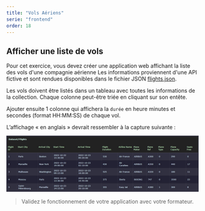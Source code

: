 ```yaml
---
title: "Vols Aériens"
serie: "frontend"
order: 18
---
```


## Afficher une liste de vols

Pour cet exercice, vous devez créer une application web affichant la liste des vols d'une compagnie aérienne 
Les informations proviennent d'une API fictive et sont rendues disponibles dans le fichier JSON [flights.json](flights.json).

Les vols doivent être listés dans un tableau avec toutes les informations de la collection. Chaque colonne peut-être triée en cliquant sur son entête.

Ajouter ensuite 1 colonne qui affichera la `durée` en heure minutes et secondes (format HH:MM:SS) de chaque vol.

L’affichage « en anglais » devrait ressembler à la capture suivante :

![flights](flights.jpg)

> Validez le fonctionnement de votre application avec votre formateur.